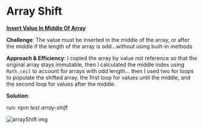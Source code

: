 # Array Shift

[**Insert Value In Middle Of Array**](./array-shift-method.js)

**Challenge**: The value must be inserted in the middle of the array, or after the middle if the length of the array is odd...without using built-in methods

**Approach & Efficiency**: I copied the array by value not reference so that the original array stays immutable, then I calculated the middle index using `Math.ceil` to account for arrays with odd length... then I used two for loops to populate the shifted array, the first loop for values until the middle, and the second loop for values after the middle.

**Solution**:

*run: npm test array-shift*

![arrayShift img](https://i.ibb.co/WF0MNd3/shift.png)